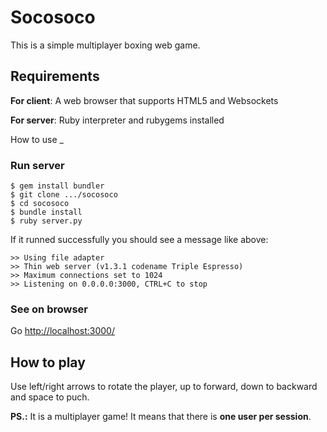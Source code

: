 # Socosoco

This is a simple multiplayer boxing web game.

Requirements
-

**For client**: A web browser that supports HTML5 and Websockets

**For server**: Ruby interpreter and rubygems installed

How to use
_

### Run server

    $ gem install bundler
    $ git clone .../socosoco
    $ cd socosoco
    $ bundle install
    $ ruby server.py

If it runned successfully you should see a message like above:

    >> Using file adapter
    >> Thin web server (v1.3.1 codename Triple Espresso)
    >> Maximum connections set to 1024
    >> Listening on 0.0.0.0:3000, CTRL+C to stop

### See on browser

Go [http://localhost:3000/](http://localhost:3000/)

How to play
-

Use left/right arrows to rotate the player, up to forward, down to backward and space to puch.

**PS.:** It is a multiplayer game! It means that there is **one user per session**.


